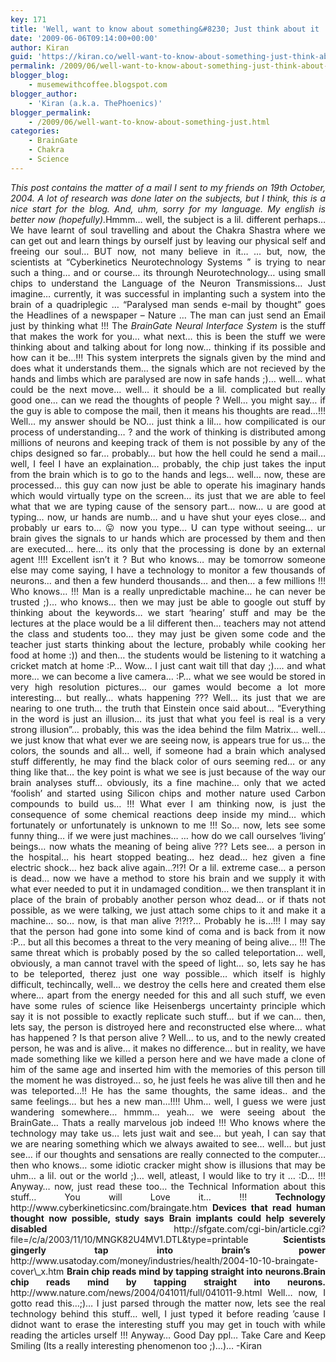```yaml
---
key: 171
title: 'Well, want to know about something&#8230; Just think about it !'
date: '2009-06-06T09:14:00+00:00'
author: Kiran
guid: 'https://kiran.co/well-want-to-know-about-something-just-think-about-it/'
permalink: /2009/06/well-want-to-know-about-something-just-think-about-it/
blogger_blog:
    - musemewithcoffee.blogspot.com
blogger_author:
    - 'Kiran (a.k.a. ThePhoenics)'
blogger_permalink:
    - /2009/06/well-want-to-know-about-something-just.html
categories:
    - BrainGate
    - Chakra
    - Science
---
```


<div style="text-align: justify;"><span style="font-style: italic;">This post contains the matter of a mail I sent to my friends on 19th October, 2004. A lot of research was done later on the subjects, but I think, this is a nice start for the blog.</span><span style="font-style: italic;"> And, uhm, sorry for my language. My english is better now (hopefully).</span>Hmmm… well, the subject is a lil. different perhaps… We have learnt of soul travelling and about the Chakra Shastra where we can get out and learn things by ourself just by leaving our physical self and freeing our soul… BUT now, not many believe in it… … but, now, the scientists at “Cyberkinetics Neurotechnology Systems <http: com="">” is trying to near such a thing… and or course… its throungh Neurotechnology… using small chips to understand the Language of the Neuron Transmissions… Just imagine… currently, it was successful in implanting such a system into the brain of a quadriplegic <http: bin="" book="Dictionary&va=quadriplegic+" com="">…</http:></http:>  
<http: com=""><http: bin="" book="Dictionary&va=quadriplegic+" com=""></http:></http:>  
<http: com=""><http: bin="" book="Dictionary&va=quadriplegic+" com="">“Paralysed man sends e-mail by thought” goes the Headlines of a newspaper – Nature … The man can just send an Email just by thinking what !!!</http:></http:>  
<http: com=""><http: bin="" book="Dictionary&va=quadriplegic+" com=""></http:></http:>  
<http: com=""><http: bin="" book="Dictionary&va=quadriplegic+" com="">The <span style="font-style: italic;">BrainGate Neural Interface System</span> is the stuff that makes the work for you… what next… this is been the stuff we were thinking about and talking about for long now… thinking if its possible and how can it be…!!! This system interprets the signals given by the mind and does what it understands them… the signals which are not recieved by the hands and limbs which are paralysed are now in safe hands ;)… well… what could be the next move… well… it should be a lil. complicated but really good one… can we read the thoughts of people ? Well… you might say… if the guy is able to compose the mail, then it means his thoughts are read…!!! Well… my answer should be NO… just think a lil… how compilicated is our process of understanding… ? and the work of thinking is distributed among millions of neurons and keeping track of them is not possible by any of the chips designed so far… probably… but how the hell could he send a mail… well, I feel I have an explaination… probably, the chip just takes the input from the brain which is to go to the hands and legs… well… now, these are processed… this guy can now just be able to operate his imaginary hands which would virtually type on the screen… its just that we are able to feel what that we are typing cause of the sensory part… now… u are good at typing… now, ur hands are numb… and u have shut your eyes close… and probably ur ears to… 😛 now you type… U can type without seeing… ur brain gives the signals to ur hands which are processed by them and then are executed… here… its only that the processing is done by an external agent !!!! Excellent isn’t it ?</http:></http:>  
<http: com=""><http: bin="" book="Dictionary&va=quadriplegic+" com=""></http:></http:>  
<http: com=""><http: bin="" book="Dictionary&va=quadriplegic+" com="">But who knows… may be tomorrow someone else may come saying, I have a technology to monitor a few thousands of neurons… and then a few hunderd thousands… and then… a few millions !!! Who knows… !!! Man is a really unpredictable machine… he can never be trusted ;)… who knows… then we may just be able to google out stuff by thinking about the keywords… we start ‘hearing’ stuff and may be the lectures at the place would be a lil different then… teachers may not attend the class and students too… they may just be given some code and the teacher just starts thinking about the lecture, probably while cooking her food at home :)) and then… the students would be listening to it watching a cricket match at home :P… Wow… I just cant wait till that day ;)…. and what more… we can become a live camera… :P… what we see would be stored in very high resolution pictures… our games would become a lot more interesting… but really… whats happening ???</http:></http:>  
<http: com=""><http: bin="" book="Dictionary&va=quadriplegic+" com=""></http:></http:>  
<http: com=""><http: bin="" book="Dictionary&va=quadriplegic+" com="">Well… its just that we are nearing to one truth… the truth that Einstein once said about… “Everything in the word is just an illusion… its just that what you feel is real is a very strong illusion”… probably, this was the idea behind the film Matrix… well… we just know that what ever we are seeing now, is appears true for us… the colors, the sounds and all… well, if someone had a brain which analysed stuff differently, he may find the black color of ours seeming red… or any thing like that… the key point is what we see is just because of the way our brain analyses stuff… obviously, its a fine machine… only that we acted ‘foolish’ and started using Silicon chips and mother nature used Carbon compounds to build us… !!! What ever I am thinking now, is just the consequence of some chemical reactions deep inside my mind… which fortunately or unfortunately is unknown to me !!! So… now, lets see some funny thing… if we were just machines… … how do we call ourselves ‘living’ beings… now whats the meaning of being alive ??? Lets see… a person in the hospital… his heart stopped beating… hez dead… hez given a fine electric shock… hez back alive again…?!?! Or a lil. extreme case… a person is dead… now we have a method to store his brain and we supply it with what ever needed to put it in undamaged condition… we then transplant it in place of the brain of probably another person whoz dead… or if thats not possible, as we were talking, we just attach some chips to it and make it a machine… so… now, is that man alive ?!?!?… Probably he is…!!! I may say that the person had gone into some kind of coma and is back from it now :P… but all this becomes a threat to the very meaning of being alive… !!! The same threat which is probably posed by the so called teleportation… well, obviously, a man cannot travel with the speed of light… so, lets say he has to be teleported, therez just one way possible… which itself is highly difficult, techincally, well… we destroy the cells here and created them else where… apart from the energy needed for this and all such stuff, we even have some rules of science like Heisenbergs uncertainty principle which say it is not possible to exactly replicate such stuff… but if we can… then, lets say, the person is distroyed here and reconstructed else where… what has happened ? Is that person alive ? Well… to us, and to the newly created person, he was and is alive… it makes no difference… but in reality, we have made something like we killed a person here and we have made a clone of him of the same age and inserted him with the memories of this person till the moment he was distroyed… so, he just feels he was alive till then and he was teleported…!! He has the same thoughts, the same ideas.. and the same feelings… but hes a new man…!!!! Uhm… well, I guess we were just wandering somewhere… hmmm… yeah… we were seeing about the BrainGate… Thats a really marvelous job indeed !!!</http:></http:>  
<http: com=""><http: bin="" book="Dictionary&va=quadriplegic+" com=""></http:></http:>  
<http: com=""><http: bin="" book="Dictionary&va=quadriplegic+" com="">Who knows where the technology may take us… lets just wait and see… but yeah, I can say that we are nearing something which we always awaited to see… well… but just see… if our thoughts and sensations are really connected to the computer… then who knows… some idiotic cracker might show is illusions that may be uhm… a lil. out or the world ;)… well, atleast, I would like to try it … :D… !!!</http:></http:>  
<http: com=""><http: bin="" book="Dictionary&va=quadriplegic+" com=""></http:></http:>  
<http: com=""><http: bin="" book="Dictionary&va=quadriplegic+" com="">Anyway… now, just read these too… the Technical Information about this stuff… You will Love it… !!!</http:></http:>  
<http: com=""><http: bin="" book="Dictionary&va=quadriplegic+" com=""></http:></http:>  
<http: com="" style="font-weight: bold;"><http: bin="" book="Dictionary&va=quadriplegic+" com="">Technology</http:></http:>  
<http: com=""><http: bin="" book="Dictionary&va=quadriplegic+" com="">http://www.cyberkineticsinc.com/braingate.htm</http:></http:>  
<http: com=""><http: bin="" book="Dictionary&va=quadriplegic+" com=""></http:></http:>  
<http: com="" style="font-weight: bold;"><http: bin="" book="Dictionary&va=quadriplegic+" com="">Devices that read human thought now possible, study says</http:></http:>  
<http: com="" style="font-weight: bold;"><http: bin="" book="Dictionary&va=quadriplegic+" com="">Brain implants could help severely disabled</http:></http:>  
<http: com=""><http: bin="" book="Dictionary&va=quadriplegic+" com="">http://sfgate.com/cgi-bin/article.cgi?file=/c/a/2003/11/10/MNGK82U4MV1.DTL&amp;type=printable</http:></http:>  
<http: com=""><http: bin="" book="Dictionary&va=quadriplegic+" com=""></http:></http:>  
<http: com="" style="font-weight: bold;"><http: bin="" book="Dictionary&va=quadriplegic+" com="">Scientists gingerly tap into brain’s power</http:></http:>  
<http: com=""><http: bin="" book="Dictionary&va=quadriplegic+" com="">http://www.usatoday.com/money/industries/health/2004-10-10-braingate-cover\_x.htm</http:></http:>  
<http: com=""><http: bin="" book="Dictionary&va=quadriplegic+" com=""></http:></http:>  
<http: com="" style="font-weight: bold;"><http: bin="" book="Dictionary&va=quadriplegic+" com="">Brain chip reads mind by tapping straight into neurons.Brain chip reads mind by tapping straight into neurons.</http:></http:>  
<http: com=""><http: bin="" book="Dictionary&va=quadriplegic+" com="">http://www.nature.com/news/2004/041011/full/041011-9.html</http:></http:>  
<http: com=""><http: bin="" book="Dictionary&va=quadriplegic+" com=""></http:></http:>  
<http: com=""><http: bin="" book="Dictionary&va=quadriplegic+" com="">Well… now, I gotto read this…;)… I just parsed through the matter now, lets see the real technology behind this stuff… well, I just typed it before reading ’cause I didnot want to erase the interesting stuff you may get in touch with while reading the articles urself !!!</http:></http:>  
<http: com=""><http: bin="" book="Dictionary&va=quadriplegic+" com=""></http:></http:>  
<http: com=""><http: bin="" book="Dictionary&va=quadriplegic+" com="">Anyway…</http:></http:>  
<http: com=""><http: bin="" book="Dictionary&va=quadriplegic+" com="">Good Day ppl… Take Care and Keep Smiling (Its a really interesting phenomenon too ;)…)…</http:></http:>  
<http: com=""><http: bin="" book="Dictionary&va=quadriplegic+" com="">-Kiran</http:></http:>

</div>
